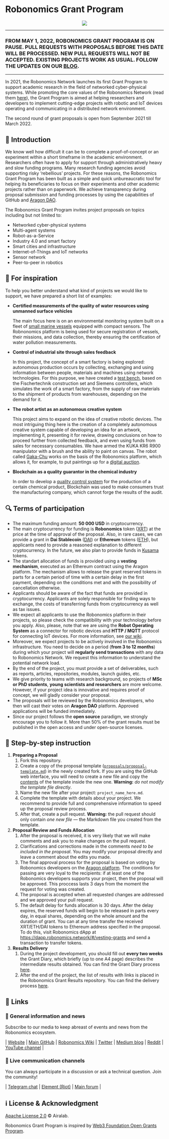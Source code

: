 # Robonomics Grant Program <!-- omit in toc -->

<p align="center">
  <img src="src/program-cover.jpg">
</p>

---

### **FROM MAY 1, 2022, ROBONOMICS GRANT PROGRAM IS ON PAUSE. PULL REQUESTS WITH PROPOSALS BEFORE THIS DATE WILL BE PROCESSED. NEW PULL REQUESTS WILL NOT BE ACCEPTED. EXISTING PROJECTS WORK AS USUAL. FOLLOW THE UPDATES ON OUR [BLOG](https://robonomics.network/blog/).**

---

In 2021, the Robonomics Network launches its first Grant Program to support academic research in the field of networked cyber-physical systems. While promoting the core values of the Robonomics Network (read them [here](https://gateway.pinata.cloud/ipfs/QmNNdLG3vuTsJtZtNByWaDTKRYPcBZSZcsJ1FY6rTYCixQ/Robonomics_keypoint_March_2021.pdf)), the Grant Program is aimed at helping researchers and developers to implement cutting-edge projects with robotic and IoT devices operating and communicating in a distributed network environment. 

The second round of grant proposals is open from September 2021 till March 2022.

## :robot: Introduction

We know well how difficult it can be to complete a proof-of-concept or an experiment within a short timeframe in the academic environment. Researchers often have to apply for support through administratively heavy and slow funding programs. Many research funding agencies avoid supporting risky ‘rebellious’ projects. For these reasons, the Robonomics Grant Program has been built as a simple and quick unbureaucratic tool for helping its beneficiaries to focus on their experiments and other academic projects rather than on paperwork. We achieve transparency during proposal submission and funding processes by using the capabilities of GitHub and [Aragon DAO](https://aragon.org/).

The Robonomics Grant Program invites project proposals on topics including but not limited to:

* Networked cyber-physical systems
* Multi-agent systems
* Robot-as-a-Service
* Industry 4.0 and smart factory
* Smart cities and infrastructure
* Internet-of-Things and IoT networks
* Sensor network
* Peer-to-peer in robotics

## :rainbow: For inspiration

To help you better understand what kind of projects we would like to support, we have prepared a short list of examples:

* **Certified measurements of the quality of water resources using unmanned surface vehicles**

    The main focus here is on an environmental monitoring system built on a fleet of [small marine vessels](https://youtu.be/Mtqm5y6Bolo) equipped with compact sensors. The Robnonomics platform is being used for secure registration of vessels, their missions, and data collection, thereby ensuring the certification of water pollution measurements.

* **Control of industrial site through sales feedback**

    In this project, the concept of a smart factory is being explored: autonomous production occurs by collecting, exchanging and using information between people, materials and machines using network technologies. For this purpose, we have created a [test bench](https://youtu.be/yuxOF_z70us), based on the Fischertechnik сonstruction set and Siemens controllers, which simulates the work of a smart factory, from the supply of raw materials to the shipment of products from warehouses, depending on the demand for it.

* **The robot artist as an autonomous creative system**

    This project aims to expand on the idea of creative robotic devices. The most intriguing thing here is the creation of a completely autonomous creative system capable of developing an idea for an artwork, implementing it, presenting it for review, drawing conclusions on how to proceed further from collected feedback, and even using funds from sales for necessary consumables. We have armed the KUKA KR6 R900 manipulator with a brush and the ability to paint on canvas. The robot called [Gaka-Chu](https://blog.aira.life/gaka-chu-d2f6cfa61390) works on the basis of the Robonomics platform, which allows it, for example, to put paintings up for a [digital auction](https://rarible.com/gakachu).

* **Blockchain as a quality guarantor in the chemical industry**

    In order to develop a [quality control system](https://github.com/Vourhey/chemistry-quality-control) for the production of a certain chemical product, Blockchain was used to make consumers trust the manufacturing company, which cannot forge the results of the audit.

## :mag: Terms of participation

* The maximum funding amount: **50 000 USD** in cryptocurrency.
* The main cryptocurrency for funding is **Robonomics** token ([XRT](https://www.coingecko.com/en/coins/robonomics-network)) at the price at the time of approval of the proposal. Also, in rare cases, we can provide a grant in **Dai Stablecoin** ([DAI](https://www.coingecko.com/en/coins/dai)) or **Ethereum** tokens ([ETH](https://www.coingecko.com/en/coins/ethereum)), but applicants need to provide a reasoned explanation to different cryptocurrency. In the future, we also plan to provide funds in [Kusama](https://kusama.network/) tokens.
* The standart allocation of funds is provided using a **vesting mechanism**, executed as an Ethereum contract using the Aragon platform. The mechanism allows to release the grant reserved tokens in parts for a certain period of time with a certain delay in the first payment, depending on the conditions met and with the possibility of cancellation otherwise.
* Applicants should be aware of the fact that funds are provided in cryptocurrency. Applicants are solely responsible for finding ways to exchange, the costs of transferring funds from cryptocurrency as well as tax issues. 
* We expect all applicants to use the Robonomics platform in their projects, so please check the compatibility with your technology before you apply. Also, please, note that we are using the **Robot Operating System** as a connector for robotic devices and **HTTP / MQTT** protocol for connecting IoT devices. For more information, see [our wiki](https://wiki.robonomics.network/).
* Moreover, we expect projects to be actively involved in the Robonomics infrastructure. You need to decide on a period (**from 3 to 12 months**) during which your project will **regularly send transactions** with any data to Robonomics Network. We request this information to understand the potential network load. 
* By the end of the project, you must provide a set of deliverables, such as reports, articles, repositories, modules, launch guides, etc.
* We give priority to teams with research background, so projects of **MSc or PhD students**, **young scientists and researchers** are more welcome. However, if your project idea is innovative and requires proof of concept, we will gladly consider your proposal.
* The proposals will be reviewed by the Robonomics developers, who then will cast their votes on **Aragon DAO** platform. Approved applications will be funded immediately.
* Since our project follows the **open source** paradigm, we strongly encourage you to follow it. More than 50% of the grant results must be published in the open access and under open-source licenses.


## :memo: Step-by-step instruction

1. **Preparing a Proposal**
    1. Fork this repository.
    2. Create a copy of the proposal template ([`proposals/proposal-template.md`](proposals/proposal-template.md)) in the newly created fork. If you are using the GitHub web interface, you will need to create a new file and copy the [contents](https://raw.githubusercontent.com/airalab/robonomics-grant-program/main/proposals/proposal-template.md) of the template inside the new one. **Warning:** *do not modify the template file directly*.
    3. Name the new file after your project: `project_name_here.md`.
    4. Complete the template with details about your project. We recommend to provide full and comprehensive information to speed up the proposal review process.
    5. After that, create a pull request. **Warning:** the pull request should only contain *one new file* — the Markdown file you created from the template.
2. **Proposal Review and Funds Allocation**
    1. After the proposal is received, it is very likely that we will make comments and ask you to make changes on the pull request.
    2. Clarifications and corrections made in the comments *need to be included in the proposal*. You may modify your proposal directly and leave a comment about the edits you made.
    3. The final approval process for the proposal is based on voting by Robonomics developers on the [Aragon platform](https://client.aragon.org/#/aira/0xac0e9db1acd16052fac41d9f7e818a945be41c4b/). The conditions for passing are very loyal to the recipients: if at least one of the Robonomics developers supports your project, then the proposal will be approved. This proccess lasts 3 days from the moment the request for voting was created.
    4. The proposal is accepted when all requested changes are addressed and we approved your pull request.
    5. The default delay for funds allocation is 30 days. After the delay expires, the reserved funds will begin to be released in parts every day, in equal shares, depending on the whole amount and the duration of grant. You can at any time transfer the received XRT/ETH/DAI tokens to Ethereum address specified in the proposal. To do this, visit Robonomics dApp at <https://dapp.robonomics.network/#/vesting-grants> and send a transaction to transfer tokens.
3. **Results Delivery**
    1. During the project development, you should fill out **every two weeks** the Grant Diary, which briefly (up to one A4 page) describes the intermediate results obtained. You can find the Grant Diary process [here](https://github.com/airalab/robonomics-grant-results).
    2. After the end of the project, the list of results with links is placed in the Robonomics Grant Results repository. You can find the delivery process [here](https://github.com/airalab/robonomics-grant-results).

## :link: Links

### :newspaper: General information and news

Subscribe to our media to keep abreast of events and news from the Robonomics ecosystem.

| [Website](https://robonomics.network/) | [Main GitHub](https://github.com/airalab) | [Robonomics Wiki](https://wiki.robonomics.network/) | [Twitter](https://twitter.com/AIRA_Robonomics) | [Medium blog](https://blog.aira.life/) | [Reddit](https://www.reddit.com/r/robonomics/) | [YouTube channel](https://www.youtube.com/channel/UCrSiho1uB-1n6F8cZpCLhjQ) |

### :speech_balloon: Live communication channels

You can always participate in a discussion or ask a technical question. Join the community!

| [Telegram chat](https://t.me/robonomics) | [Element (Riot)](https://riot.im/app/#/room/#robonomics:matrix.org) | [Main forum](https://discourse.robonomics.network/) |

## :information_source: License & Acknowledgment <!-- omit in toc -->

[Apache License 2.0](LICENSE) © Airalab.

Robonomics Grant Program is inspired by [Web3 Foundation Open Grants Program](https://github.com/w3f/Open-Grants-Program).
